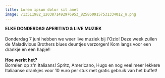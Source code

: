 ```yaml
---
title: Lorem ipsum dolor sit amet
image: /13511982_1203871492976953_8258609157531334012_n.png
---
```



**ELKE DONDERDAG APERITIVO & LIVE MUZIEK**
<br>
<br>Donderdag 7 juni hebben we weer live muziek bij l'Ozio! Deze week zullen de Maladivious Brothers blues deuntjes verzorgen! Kom langs voor een drankje en een hapje!!
<br>
<br>**Hoe werkt het?**
<br>Borrelen op z'n Italiaans! Spritz, Americano, Hugo en nog veel meer lekkere Italiaanse drankjes voor 10 euro per stuk met gratis gebruik van het buffet!&nbsp;
<br>&nbsp;